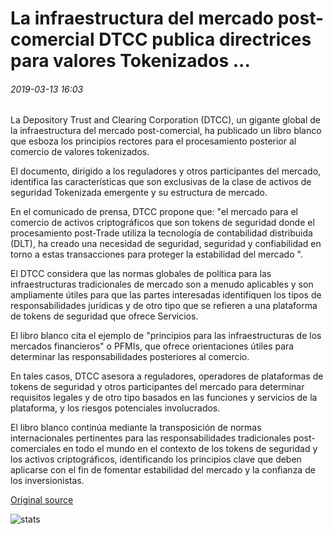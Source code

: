 # La infraestructura del mercado post-comercial DTCC publica directrices para valores Tokenizados ...

###### 2019-03-13 16:03

La Depository Trust and Clearing Corporation (DTCC), un gigante global de la infraestructura del mercado post-comercial, ha publicado un libro blanco que esboza los principios rectores para el procesamiento posterior al comercio de valores tokenizados.

El documento, dirigido a los reguladores y otros participantes del mercado, identifica las características que son exclusivas de la clase de activos de seguridad Tokenizada emergente y su estructura de mercado.

En el comunicado de prensa, DTCC propone que: "el mercado para el comercio de activos criptográficos que son tokens de seguridad donde el procesamiento post-Trade utiliza la tecnología de contabilidad distribuida (DLT), ha creado una necesidad de seguridad, seguridad y confiabilidad en torno a estas transacciones para proteger la estabilidad del mercado ".

El DTCC considera que las normas globales de política para las infraestructuras tradicionales de mercado son a menudo aplicables y son ampliamente útiles para que las partes interesadas identifiquen los tipos de responsabilidades jurídicas y de otro tipo que se refieren a una plataforma de tokens de seguridad que ofrece Servicios.

El libro blanco cita el ejemplo de "principios para las infraestructuras de los mercados financieros" o PFMIs, que ofrece orientaciones útiles para determinar las responsabilidades posteriores al comercio.

En tales casos, DTCC asesora a reguladores, operadores de plataformas de tokens de seguridad y otros participantes del mercado para determinar requisitos legales y de otro tipo basados en las funciones y servicios de la plataforma, y los riesgos potenciales involucrados.

El libro blanco continúa mediante la transposición de normas internacionales pertinentes para las responsabilidades tradicionales post-comerciales en todo el mundo en el contexto de los tokens de seguridad y los activos criptográficos, identificando los principios clave que deben aplicarse con el fin de fomentar estabilidad del mercado y la confianza de los inversionistas.

[Original source](https://cointelegraph.com/news/post-trade-market-infrastructure-giant-dtcc-publishes-guidelines-for-tokenized-securities)

![stats](https://c.statcounter.com/11760860/0/a89fa40b/1/ "stats")